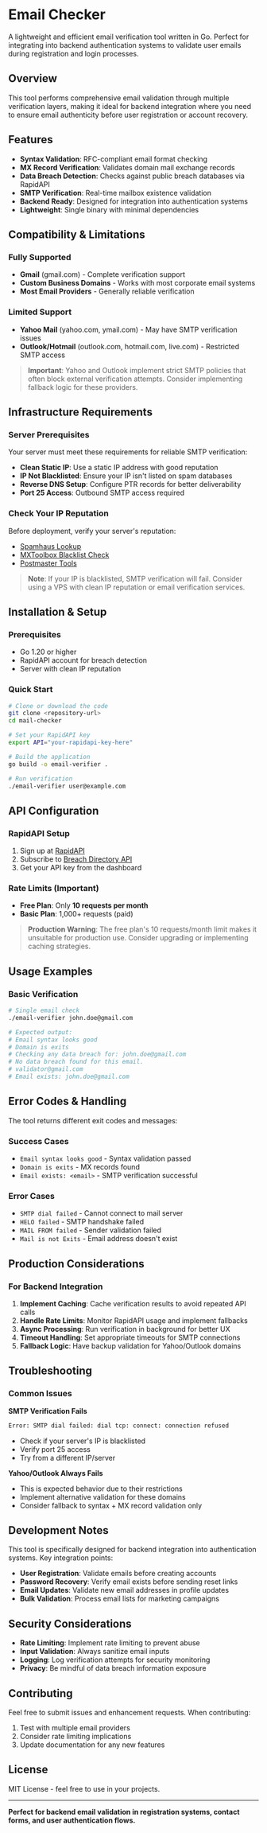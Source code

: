 # Email Checker

A lightweight and efficient email verification tool written in Go. Perfect for integrating into backend authentication systems to validate user emails during registration and login processes.

## Overview

This tool performs comprehensive email validation through multiple verification layers, making it ideal for backend integration where you need to ensure email authenticity before user registration or account recovery.

## Features

- **Syntax Validation**: RFC-compliant email format checking
- **MX Record Verification**: Validates domain mail exchange records
- **Data Breach Detection**: Checks against public breach databases via RapidAPI
- **SMTP Verification**: Real-time mailbox existence validation
- **Backend Ready**: Designed for integration into authentication systems
- **Lightweight**: Single binary with minimal dependencies

## Compatibility & Limitations

### **Fully Supported**
- **Gmail** (gmail.com) - Complete verification support
- **Custom Business Domains** - Works with most corporate email systems
- **Most Email Providers** - Generally reliable verification

### **Limited Support**
- **Yahoo Mail** (yahoo.com, ymail.com) - May have SMTP verification issues
- **Outlook/Hotmail** (outlook.com, hotmail.com, live.com) - Restricted SMTP access

> **Important**: Yahoo and Outlook implement strict SMTP policies that often block external verification attempts. Consider implementing fallback logic for these providers.

## Infrastructure Requirements

### Server Prerequisites
Your server must meet these requirements for reliable SMTP verification:

- **Clean Static IP**: Use a static IP address with good reputation
- **IP Not Blacklisted**: Ensure your IP isn't listed on spam databases
- **Reverse DNS Setup**: Configure PTR records for better deliverability
- **Port 25 Access**: Outbound SMTP access required

### Check Your IP Reputation
Before deployment, verify your server's reputation:
- [Spamhaus Lookup](https://www.spamhaus.org/lookup/)
- [MXToolbox Blacklist Check](https://mxtoolbox.com/blacklists.aspx)
- [Postmaster Tools](https://postmaster.google.com/)

> **Note**: If your IP is blacklisted, SMTP verification will fail. Consider using a VPS with clean IP reputation or email verification services.

## Installation & Setup

### Prerequisites
- Go 1.20 or higher
- RapidAPI account for breach detection
- Server with clean IP reputation

### Quick Start
```bash
# Clone or download the code
git clone <repository-url>
cd mail-checker

# Set your RapidAPI key
export API="your-rapidapi-key-here"

# Build the application
go build -o email-verifier .

# Run verification
./email-verifier user@example.com
```

## API Configuration

### RapidAPI Setup
1. Sign up at [RapidAPI](https://rapidapi.com/)
2. Subscribe to [Breach Directory API](https://rapidapi.com/rohan-patra/api/breachdirectory)
3. Get your API key from the dashboard

### Rate Limits (Important)
- **Free Plan**: Only **10 requests per month**
- **Basic Plan**: 1,000+ requests (paid)

> **Production Warning**: The free plan's 10 requests/month limit makes it unsuitable for production use. Consider upgrading or implementing caching strategies.

## Usage Examples

### Basic Verification
```bash
# Single email check
./email-verifier john.doe@gmail.com

# Expected output:
# Email syntax looks good
# Domain is exits
# Checking any data breach for: john.doe@gmail.com
# No data breach found for this email.
# validator@gmail.com
# Email exists: john.doe@gmail.com
```


## Error Codes & Handling

The tool returns different exit codes and messages:

### Success Cases
- `Email syntax looks good` - Syntax validation passed
- `Domain is exits` - MX records found
- `Email exists: <email>` - SMTP verification successful

### Error Cases
- `SMTP dial failed` - Cannot connect to mail server
- `HELO failed` - SMTP handshake failed
- `MAIL FROM failed` - Sender validation failed
- `Mail is not Exits` - Email address doesn't exist

## Production Considerations

### For Backend Integration
1. **Implement Caching**: Cache verification results to avoid repeated API calls
2. **Handle Rate Limits**: Monitor RapidAPI usage and implement fallbacks
3. **Async Processing**: Run verification in background for better UX
4. **Timeout Handling**: Set appropriate timeouts for SMTP connections
5. **Fallback Logic**: Have backup validation for Yahoo/Outlook domains


## Troubleshooting

### Common Issues

**SMTP Verification Fails**
```bash
Error: SMTP dial failed: dial tcp: connect: connection refused
```
- Check if your server's IP is blacklisted
- Verify port 25 access
- Try from a different IP/server


**Yahoo/Outlook Always Fails**
- This is expected behavior due to their restrictions
- Implement alternative validation for these domains
- Consider fallback to syntax + MX record validation only

## Development Notes

This tool is specifically designed for backend integration into authentication systems. Key integration points:

- **User Registration**: Validate emails before creating accounts
- **Password Recovery**: Verify email exists before sending reset links  
- **Email Updates**: Validate new email addresses in profile updates
- **Bulk Validation**: Process email lists for marketing campaigns

## Security Considerations

- **Rate Limiting**: Implement rate limiting to prevent abuse
- **Input Validation**: Always sanitize email inputs
- **Logging**: Log verification attempts for security monitoring
- **Privacy**: Be mindful of data breach information exposure

## Contributing

Feel free to submit issues and enhancement requests. When contributing:
1. Test with multiple email providers
2. Consider rate limiting implications
3. Update documentation for any new features

## License

MIT License - feel free to use in your projects.

---

**Perfect for backend email validation in registration systems, contact forms, and user authentication flows.**